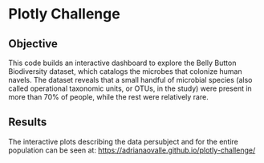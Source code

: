 # Plotly Challenge

## Objective

This code builds an interactive dashboard to explore the Belly Button Biodiversity dataset, which catalogs the microbes that colonize human navels.
The dataset reveals that a small handful of microbial species (also called operational taxonomic units, or OTUs, in the study) were present in more than 70% of people, while the rest were relatively rare.

## Results
The interactive plots describing the data persubject and for the entire population can be seen at: https://adrianaovalle.github.io/plotly-challenge/
